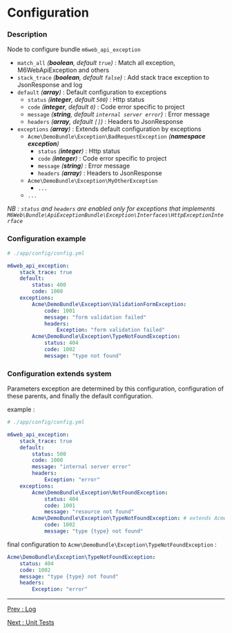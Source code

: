 # Configuration

### Description

Node to configure bundle `m6web_api_exception`

- `match_all` *(___boolean___, default `true`)* : Match all exception, M6WebApiException and others
- `stack_trace` *(___boolean___, default `false`)* : Add stack trace exception to JsonResponse and log
- `default` *(___array___)* : Default configuration to exceptions
    - `status` *(___integer___, default `500`)* : Http status
    - `code` *(___integer___, default `0`)* : Code error specific to project
    - `message` *(___string___, default `internal server error`)* : Error message
    - `headers` *(___array___, default `[]`)* : Headers to JsonResponse
- `exceptions` *(___array___)* : Extends default configuration by exceptions
    - `Acme\DemoBundle\Exception\BadRequestException` *(___namespace exception___)* 
        - `status` *(___integer___)* : Http status
        - `code` *(___integer___)* : Code error specific to project
        - `message` *(___string___)* : Error message
        - `headers` *(___array___)* : Headers to JsonResponse
    - `Acme\DemoBundle\Exception\MyOtherException`
        - `...`
    - `...`
    
*NB : `status` and `headers` are enabled only for exceptions that implements `M6Web\Bundle\ApiExceptionBundle\Exception\Interfaces\HttpExceptionInterface`*
    
### Configuration example

```yaml
# ./app/config/config.yml

m6web_api_exception:
    stack_trace: true
    default:
        status: 400
        code: 1000
    exceptions:
        Acme\DemoBundle\Exception\ValidationFormException:
            code: 1001
            message: "form validation failed"
            headers:
                Exception: "form validation failed"
        Acme\DemoBundle\Exception\TypeNotFoundException:
            status: 404
            code: 1002
            message: "type not found"
```

### Configuration extends system

Parameters exception are determined by this configuration, configuration of these parents, and finally the default configuration.

example :

```yaml
# ./app/config/config.yml

m6web_api_exception:
    stack_trace: true
    default:
        status: 500
        code: 1000
        message: "internal server error"
        headers:
            Exception: "error"
    exceptions:
        Acme\DemoBundle\Exception\NotFoundException:
            status: 404
            code: 1001
            message: "resource not found"
        Acme\DemoBundle\Exception\TypeNotFoundException: # extends Acme\DemoBundle\Exception\NotFoundException
            code: 1002
            message: "type {type} not found"
```

final configuration to `Acme\DemoBundle\Exception\TypeNotFoundException` :

```yaml
Acme\DemoBundle\Exception\TypeNotFoundException:
    status: 404
    code: 1002
    message: "type {type} not found"
    headers:
        Exception: "error"
```

---

[Prev : Log](https://github.com/M6Web/ApiExceptionBundle/blob/master/Resources/doc/log.md)

[Next : Unit Tests](https://github.com/M6Web/ApiExceptionBundle/blob/master/Resources/doc/unit_tests.md)
